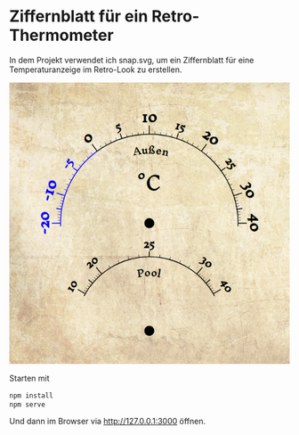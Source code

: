 # Ziffernblatt für ein Retro-Thermometer

In dem Projekt verwendet ich snap.svg, um ein Ziffernblatt für eine
Temperaturanzeige im Retro-Look zu erstellen.

![](preview.png)

Starten mit 

```
npm install
npm serve
```

Und dann im Browser via http://127.0.0.1:3000 öffnen.


